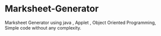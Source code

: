 # Marksheet-Generator
Marksheet Generator using java , Applet , Object Oriented Programming, Simple code without any complexity.
